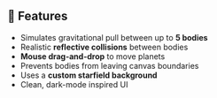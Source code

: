 ## 🚀 Features

- Simulates gravitational pull between up to **5 bodies**
- Realistic **reflective collisions** between bodies
- **Mouse drag-and-drop** to move planets
- Prevents bodies from leaving canvas boundaries
- Uses a **custom starfield background**
- Clean, dark-mode inspired UI
